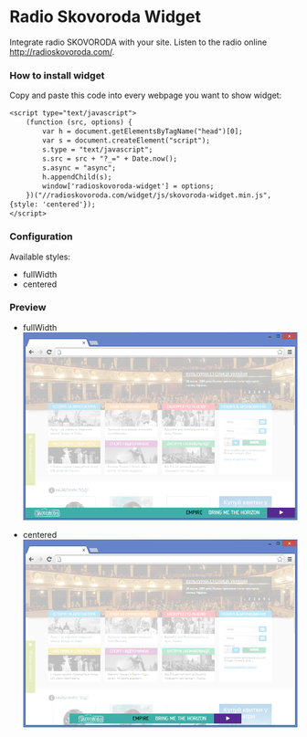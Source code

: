 # Radio Skovoroda Widget
Integrate radio SKOVORODA with your site.
Listen to the radio online http://radioskovoroda.com/.

### How to install widget

Copy and paste this code into every webpage you want to show widget:
```
<script type="text/javascript">
    (function (src, options) {
        var h = document.getElementsByTagName("head")[0];
        var s = document.createElement("script");
        s.type = "text/javascript";
        s.src = src + "?_=" + Date.now();
        s.async = "async";
        h.appendChild(s);
        window['radioskovoroda-widget'] = options;
    })("//radioskovoroda.com/widget/js/skovoroda-widget.min.js", {style: 'centered'}); 
</script>
```

### Configuration 
Available styles:
* fullWidth
* centered

### Preview
* fullWidth
![Widget preview fullWidth style](https://raw.githubusercontent.com/RelevantSoftware/radioskovoroda-widget/master/preview-fullWidth.png)

* centered
![Widget preview centered style](https://raw.githubusercontent.com/RelevantSoftware/radioskovoroda-widget/master/preview-centred.png)

